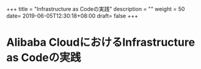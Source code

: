 +++
title = "Infrastructure as Codeの実践"
description = ""
weight = 50
date= 2019-06-05T12:30:18+08:00
draft= false
+++
# Alibaba CloudにおけるInfrastructure as Codeの実践